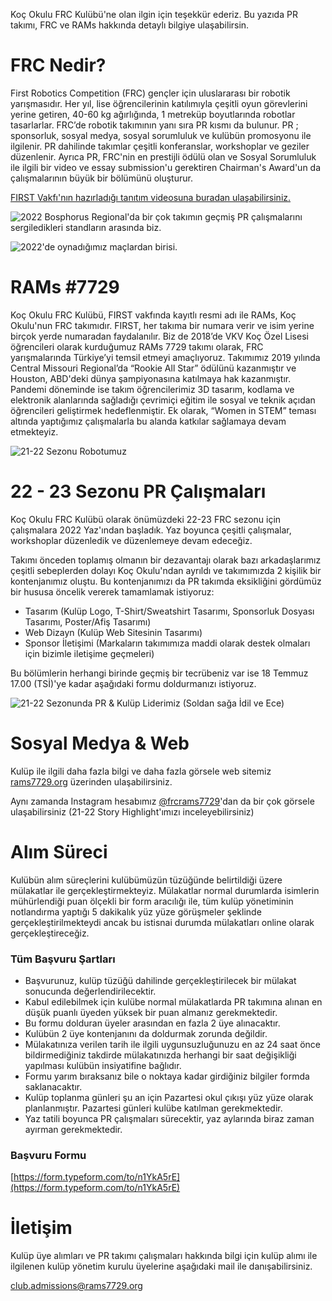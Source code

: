 Koç Okulu FRC Kulübü'ne olan ilgin için teşekkür ederiz. Bu yazıda PR takımı, FRC ve RAMs hakkında detaylı bilgiye ulaşabilirsin.

# FRC Nedir?

First Robotics Competition (FRC) gençler için uluslararası bir robotik yarışmasıdır. Her yıl, lise öğrencilerinin katılımıyla çeşitli oyun görevlerini yerine getiren, 40-60 kg ağırlığında, 1 metreküp boyutlarında robotlar tasarlarlar. FRC’de robotik takımının yanı sıra PR kısmı da bulunur. PR ; sponsorluk, sosyal medya, sosyal sorumluluk ve kulübün promosyonu ile ilgilenir. PR dahilinde takımlar çeşitli konferanslar, workshoplar ve geziler düzenlenir. Ayrıca PR, FRC'nin en prestijli ödülü olan ve Sosyal Sorumluluk ile ilgili bir video ve essay submission'u gerektiren Chairman's Award'un da çalışmalarının büyük bir bölümünü oluşturur.

[FIRST Vakfı'nın hazırladığı tanıtım videosuna buradan ulaşabilirsiniz.](https://www.youtube.com/watch?v=Jd29kzjclV0)

![2022 Bosphorus Regional'da bir çok takımın geçmiş PR çalışmalarını sergiledikleri standların arasında biz.](https://slabstatic.com/prod/uploads/ldjloyi2/posts/images/VQV39YC7doZXsRFIeefehxOX.png)

![2022'de oynadığımız maçlardan birisi.](https://slabstatic.com/prod/uploads/ldjloyi2/posts/images/ENkGr-Ya210gi0mvnxCo5Mpd.png)

# RAMs #7729

Koç Okulu FRC Kulübü, FIRST vakfında kayıtlı resmi adı ile RAMs, Koç Okulu'nun FRC takımıdır. FIRST, her takıma bir numara verir ve isim yerine birçok yerde numaradan faydalanılır. Biz de 2018’de VKV Koç Özel Lisesi öğrencileri olarak kurduğumuz RAMs 7729 takımı olarak, FRC yarışmalarında Türkiye’yi temsil etmeyi amaçlıyoruz. Takımımız 2019 yılında Central Missouri Regional’da “Rookie All Star” ödülünü kazanmıştır ve Houston, ABD'deki dünya şampiyonasına katılmaya hak kazanmıştır. Pandemi döneminde ise takım öğrencilerimiz 3D tasarım, kodlama ve elektronik alanlarında sağladığı çevrimiçi eğitim ile sosyal ve teknik açıdan öğrencileri geliştirmek hedeflenmiştir. Ek olarak, “Women in STEM” teması altında yaptığımız çalışmalarla bu alanda katkılar sağlamaya devam etmekteyiz.

![21-22 Sezonu Robotumuz](https://slabstatic.com/prod/uploads/ldjloyi2/posts/images/BtEtghmB3PkFN7bqWmF3qinj.jpg)

# 22 - 23 Sezonu PR Çalışmaları

Koç Okulu FRC Kulübü olarak önümüzdeki 22-23 FRC sezonu için çalışmalara 2022 Yaz'ından başladık. Yaz boyunca çeşitli çalışmalar, workshoplar düzenledik ve düzenlemeye devam edeceğiz.

Takımı önceden toplamış olmanın bir dezavantajı olarak bazı arkadaşlarımız çeşitli sebeplerden dolayı Koç Okulu'ndan ayrıldı ve takımımızda 2 kişilik bir kontenjanımız oluştu. Bu kontenjanımızı da PR takımda eksikliğini gördümüz bir hususa öncelik vererek tamamlamak istiyoruz:

- Tasarım (Kulüp Logo, T-Shirt/Sweatshirt Tasarımı, Sponsorluk Dosyası Tasarımı, Poster/Afiş Tasarımı)
- Web Dizayn (Kulüp Web Sitesinin Tasarımı)
- Sponsor İletişimi (Markaların takımımıza maddi olarak destek olmaları için bizimle iletişime geçmeleri)

Bu bölümlerin herhangi birinde geçmiş bir tecrübeniz var ise 18 Temmuz 17.00 (TSİ)'ye kadar aşağıdaki formu doldurmanızı istiyoruz.

![21-22 Sezonunda PR & Kulüp Liderimiz (Soldan sağa İdil ve Ece)](https://slabstatic.com/prod/uploads/ldjloyi2/posts/images/SHjafCKkBMaIN1jtmiB7BaTx.jpg)

# Sosyal Medya & Web

Kulüp ile ilgili daha fazla bilgi ve daha fazla görsele web sitemiz [rams7729.org](https://rams7729.org) üzerinden ulaşabilirsiniz.

Aynı zamanda Instagram hesabımız [@frcrams7729](https://instagram.com/frcrams7729)'dan da bir çok görsele ulaşabilirsiniz (21-22 Story Highlight'ımızı inceleyebilirsiniz)

# Alım Süreci

Kulübün alım süreçlerini kulübümüzün tüzüğünde belirtildiği üzere mülakatlar ile gerçekleştirmekteyiz. Mülakatlar normal durumlarda isimlerin mühürlendiği puan ölçekli bir form aracılığı ile, tüm kulüp yönetiminin notlandırma yaptığı 5 dakikalık yüz yüze görüşmeler şeklinde gerçekleştirilmekteydi ancak bu istisnai durumda mülakatları online olarak gerçekleştireceğiz.

### Tüm Başvuru Şartları

- Başvurunuz, kulüp tüzüğü dahilinde gerçekleştirilecek bir mülakat sonucunda değerlendirilecektir.
- Kabul edilebilmek için kulübe normal mülakatlarda PR takımına alınan en düşük puanlı üyeden yüksek bir puan almanız gerekmektedir.
- Bu formu dolduran üyeler arasından en fazla 2 üye alınacaktır.
- Kulübün 2 üye kontenjanını da doldurmak zorunda değildir.
- Mülakatınıza verilen tarih ile ilgili uygunsuzluğunuzu en az 24 saat önce bildirmediğiniz takdirde mülakatınızda herhangi bir saat değişikliği yapılması kulübün insiyatifine bağlıdır.
- Formu yarım bıraksanız bile o noktaya kadar girdiğiniz bilgiler formda saklanacaktır.
- Kulüp toplanma günleri şu an için Pazartesi okul çıkışı yüz yüze olarak planlanmıştır. Pazartesi günleri kulübe katılman gerekmektedir.
- Yaz tatili boyunca PR çalışmaları sürecektir, yaz aylarında biraz zaman ayırman gerekmektedir.

### Başvuru Formu

[https://form.typeform.com/to/n1YkA5rE](https://form.typeform.com/to/n1YkA5rE)

# İletişim

Kulüp üye alımları ve PR takımı çalışmaları hakkında bilgi için kulüp alımı ile ilgilenen kulüp yönetim kurulu üyelerine aşağıdaki mail ile danışabilirsiniz.

[club.admissions@rams7729.org](mailto:club.admissions@rams7729.org)
